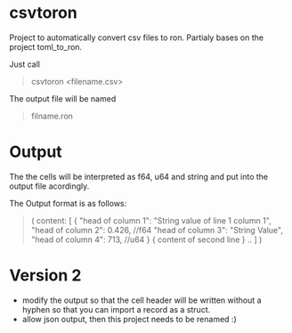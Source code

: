 # csvtoron
Project to automatically convert csv files to ron. Partialy bases on the project toml_to_ron. 

Just call
> csvtoron <filename.csv>

The output file will be named
> filname.ron

# Output
The the cells will be interpreted as f64, u64 and string and put into the output file acordingly. 

The Output format is as follows:

> (
    content: [
        { 
            "head of column 1": "String value of line 1 column 1",
            "head of column 2": 0.426, //f64
            "head of column 3": "String Value",
            "head of column 4": 713, //u64
        }
        {
            content of second line
        }
        ..
    ]
)

# Version 2 
* modify the output so that the cell header will be written without a hyphen so that you can import a record as a struct.
* allow json output, then this project needs to be renamed :)